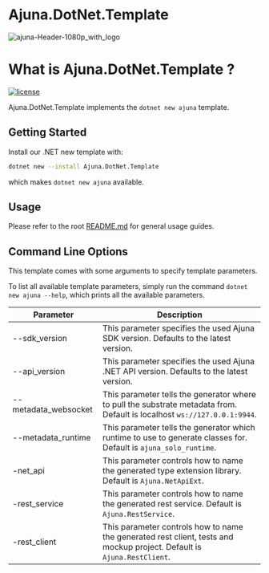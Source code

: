 # Ajuna.DotNet.Template
![ajuna-Header-1080p_with_logo](https://user-images.githubusercontent.com/17710198/136852531-d9eb47cd-efcd-4c88-bdbf-78dfcbffe287.png)

# What is Ajuna.DotNet.Template ?
[![license](https://img.shields.io/github/license/ajuna-network/Ajuna.SDK)](https://github.com/ajuna-network/Ajuna.SDK/blob/origin/LICENSE)

Ajuna.DotNet.Template implements the `dotnet new ajuna` template.

## Getting Started
Install our .NET new template with:

```sh
dotnet new --install Ajuna.DotNet.Template
```

which makes `dotnet new ajuna` available.

## Usage
Please refer to the root [README.md](../../README.md) for general usage guides.

## Command Line Options
This template comes with some arguments to specify template parameters. 

To list all available template parameters, simply run the command `dotnet new ajuna --help`, which prints all the available parameters.

| Parameter | Description |
|---|---|
| --sdk_version | This parameter specifies the used Ajuna SDK version. Defaults to the latest version. |
| --api_version | This parameter specifies the used Ajuna .NET API version. Defaults to the latest version. |
| --metadata_websocket | This parameter tells the generator where to pull the substrate metadata from. Default is localhost `ws://127.0.0.1:9944`. |
| --metadata_runtime | This parameter tells the generator which runtime to use to generate classes for. Default is `ajuna_solo_runtime`. |
| -net_api | This parameter controls how to name the generated type extension library. Default is `Ajuna.NetApiExt`. |
| -rest_service | This parameter controls how to name the generated rest service. Default is `Ajuna.RestService`. |
| -rest_client | This parameter controls how to name the generated rest client, tests and mockup project. Default is `Ajuna.RestClient`. |
